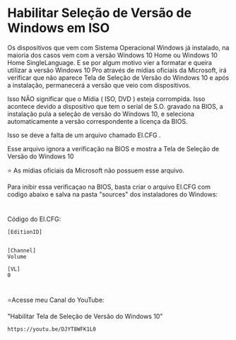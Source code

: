 # Habilitar Seleção de Versão de Windows em ISO


Os dispositivos que vem com Sistema Operacional Windows já instalado, na maioria dos casos vem com a versão Windows 10 Home ou Windows 10 Home SingleLanguage. E se por algum motivo vier a formatar e queira utilizar a versão Windows 10 Pro através de mídias oficiais da Microsoft, irá verificar que não aparece Tela de Seleção de Versão do Windows 10 e após a instalação, permanecerá a versão que veio com dispositivos. 

Isso NÃO significar que o Mídia ( ISO, DVD ) esteja corrompida. Isso acontece devido a dispositivo que tem o serial de S.O. gravado na BIOS, a instalação pula a seleção de versão do Windows 10, e seleciona automaticamente a versão correspondente a licença da BIOS.

Isso se deve a falta de um arquivo chamado EI.CFG . 

Esse arquivo ignora a verificação na BIOS e mostra a Tela de Seleção de Versão do Windows 10

⭐ As mídias oficiais da Microsoft não possuem esse arquivo.

Para inibir essa verificaçao na BIOS, basta criar o arquivo EI.CFG com codigo abaixo e salva na pasta "sources" dos instaladores do Windows: 


#

Código do EI.CFG: 

    [EditionID]


    [Channel]
    Volume

    [VL]
    0


#
⭐Acesse meu Canal do YouTube:

"Habilitar Tela de Seleção de Versão do Windows 10"

    https://youtu.be/DJYT8WFK1L0

